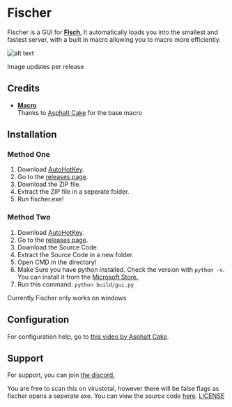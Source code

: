 # Fischer

Fischer is a GUI for **[Fisch](https://www.roblox.com/games/16732694052/Fisch)**,
It automatically loads you into the smallest and fastest server, with a built in macro allowing you to macro more efficiently.

![alt text](https://github-production-user-asset-6210df.s3.amazonaws.com/175903281/389142118-d8530639-254a-4349-8a2d-a10c10d7076a.png?X-Amz-Algorithm=AWS4-HMAC-SHA256&X-Amz-Credential=AKIAVCODYLSA53PQK4ZA%2F20241123%2Fus-east-1%2Fs3%2Faws4_request&X-Amz-Date=20241123T001226Z&X-Amz-Expires=300&X-Amz-Signature=f3663d8162bd84fce744313853033f2788a46ca5157d1821afc6b8da4c9e3e99&X-Amz-SignedHeaders=host)

Image updates per release
## Credits

- **[Macro]([https://github.com/dv8-studio/RobloxURLLauncher])**  
  Thanks to [Asphalt Cake](https://www.youtube.com/@AsphaltCake) for the base macro

## Installation
### Method One
1. Download [AutoHotKey](https://www.autohotkey.com/download/ahk-v2.exe).
2. Go to the [releases page](https://github.com/v3kmmw/Fischer/releases).
3. Download the ZIP file.
4. Extract the ZIP file in a seperate folder.
5. Run fischer.exe!
### Method Two
1. Download [AutoHotKey](https://www.autohotkey.com/download/ahk-v2.exe).
2. Go to the [releases page](https://github.com/v3kmmw/Fischer/releases).
3. Download the Source Code.
4. Extract the Source Code in a new folder.
5. Open CMD in the directory!
6. Make Sure you have python installed. Check the version with ``python -v``. You can install it from the [Microsoft Store.](https://apps.microsoft.com/detail/9ncvdn91xzqp?hl=en-US&gl=US)
8. Run this command:
```python build/gui.py```

Currently Fischer only works on windows

## Configuration

For configuration help, go to [this video by Asphalt Cake](https://www.youtube.com/watch?v=S0S8azmXOg8&ab_channel=AsphaltCake).

## Support

For support, you can join [the discord.](https://discord.gg/nrqdP5qZvt)

You are free to scan this on virustotal, however there will be false flags as fischer opens a seperate exe.
You can view the source code [here](https://github.com/v3kmmw/Fischer/blob/main/src/gui.py).
[LICENSE](https://github.com/v3kmmw/Fischer/tree/main?tab=GPL-3.0-1-ov-file)

